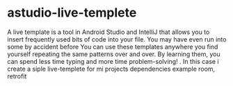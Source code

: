 # astudio-live-templete
A live template is a tool in Android Studio and IntelliJ that allows you to insert frequently used bits of code into your file. You may have even run into some by accident before  You can use these templates anywhere you find yourself repeating the same patterns over and over. By learning them, you can spend less time typing and more time problem-solving! . In this case i create a siple live-templete for mi projects dependencies example room, retrofit
